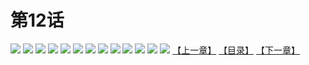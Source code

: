 # 第12话
![](https://s1.baozimh.com/scomic/yuekanshaonuyeqijun-chunquan/0/16-x7uj/1.jpg)
![](https://s1.baozimh.com/scomic/yuekanshaonuyeqijun-chunquan/0/16-x7uj/2.jpg)
![](https://s1.baozimh.com/scomic/yuekanshaonuyeqijun-chunquan/0/16-x7uj/3.jpg)
![](https://s1.baozimh.com/scomic/yuekanshaonuyeqijun-chunquan/0/16-x7uj/4.jpg)
![](https://s1.baozimh.com/scomic/yuekanshaonuyeqijun-chunquan/0/16-x7uj/5.jpg)
![](https://s1.baozimh.com/scomic/yuekanshaonuyeqijun-chunquan/0/16-x7uj/6.jpg)
![](https://s1.baozimh.com/scomic/yuekanshaonuyeqijun-chunquan/0/16-x7uj/7.jpg)
![](https://s1.baozimh.com/scomic/yuekanshaonuyeqijun-chunquan/0/16-x7uj/8.jpg)
![](https://s1.baozimh.com/scomic/yuekanshaonuyeqijun-chunquan/0/16-x7uj/9.jpg)
![](https://s1.baozimh.com/scomic/yuekanshaonuyeqijun-chunquan/0/16-x7uj/10.jpg)
![](https://s1.baozimh.com/scomic/yuekanshaonuyeqijun-chunquan/0/16-x7uj/11.jpg)
![](https://s1.baozimh.com/scomic/yuekanshaonuyeqijun-chunquan/0/16-x7uj/12.jpg)
![](https://s1.baozimh.com/scomic/yuekanshaonuyeqijun-chunquan/0/16-x7uj/13.jpg)
[【上一章】](./16.md)
[【目录】](./README.md)
[【下一章】](./18.md)
